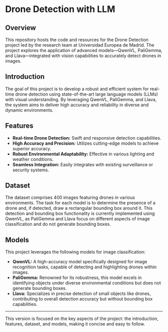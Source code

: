 # Drone Detection with LLM

## Overview
This repository hosts the code and resources for the Drone Detection project led by the research team at Universidad Europea de Madrid. The project explores the application of advanced models—QwenVL, PaliGemma, and Llava—integrated with vision capabilities to accurately detect drones in images.

## Introduction
The goal of this project is to develop a robust and efficient system for real-time drone detection using state-of-the-art large language models (LLMs) with visual understanding. By leveraging QwenVL, PaliGemma, and Llava, the system aims to deliver high accuracy and reliability in diverse and dynamic environments.

## Features
- **Real-time Drone Detection:** Swift and responsive detection capabilities.
- **High Accuracy and Precision:** Utilizes cutting-edge models to achieve superior accuracy.
- **Robust Environmental Adaptability:** Effective in various lighting and weather conditions.
- **Seamless Integration:** Easily integrates with existing surveillance or security systems.

## Dataset
The dataset comprises 400 images featuring drones in various environments. The task for each model is to determine the presence of a drone and, if detected, draw a rectangular bounding box around it. This detection and bounding box functionality is currently implemented using QwenVL, as PaliGemma and Llava focus on different aspects of image classification and do not generate bounding boxes.

## Models
This project leverages the following models for image classification:

- **QwenVL:** A high-accuracy model specifically designed for image recognition tasks, capable of detecting and highlighting drones within images.
- **PaliGemma:** Renowned for its robustness, this model excels in identifying objects under diverse environmental conditions but does not generate bounding boxes.
- **Llava:** Specializes in precise detection of small objects like drones, contributing to overall detection accuracy but without bounding box capabilities.

---

This version is focused on the key aspects of the project: the introduction, features, dataset, and models, making it concise and easy to follow.
